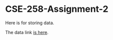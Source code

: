 # CSE-258-Assignment-2

Here is for storing data.

The data link [is here](https://drive.google.com/a/eng.ucsd.edu/uc?id=196W2kDoZXRPjzbTjM6uvTidn6aTpsFnS).